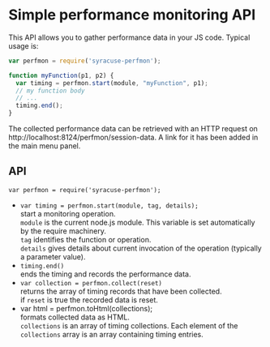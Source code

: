 
# Simple performance monitoring API

This API allows you to gather performance data in your JS code. Typical usage is:

``` javascript
var perfmon = require('syracuse-perfmon');

function myFunction(p1, p2) {
  var timing = perfmon.start(module, "myFunction", p1);
  // my function body
  // ...
  timing.end();
}
```

The collected performance data can be retrieved with an HTTP request on http://localhost:8124/perfmon/session-data.
A link for it has been added in the main menu panel.

## API

`var perfmon = require('syracuse-perfmon');`

* `var timing = perfmon.start(module, tag, details);`  
  start a monitoring operation.  
  `module` is the current node.js module. This variable is set automatically by the require machinery.  
  `tag` identifies the function or operation.  
  `details` gives details about current invocation of the operation (typically a parameter value).
* `timing.end()`  
  ends the timing and records the performance data.
* `var collection = perfmon.collect(reset)`  
  returns the array of timing records that have been collected.  
  if `reset` is true the recorded data is reset.
* var html = perfmon.toHtml(collections);  
  formats collected data as HTML.  
  `collections` is an array of timing collections.
  Each element of the `collections` array is an array containing timing entries.
